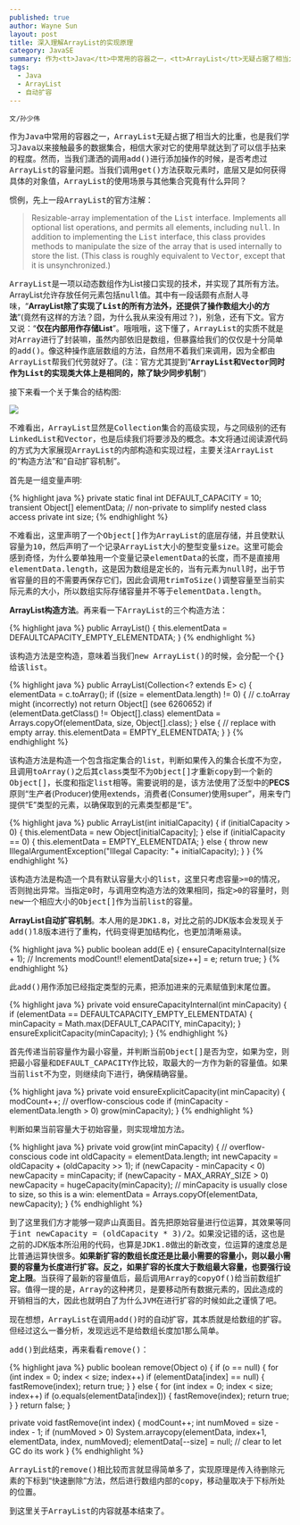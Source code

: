 ```yaml
---
published: true
author: Wayne Sun
layout: post
title: 深入理解ArrayList的实现原理
category: JavaSE
summary: 作为<tt>Java</tt>中常用的容器之一，<tt>ArrayList</tt>无疑占据了相当大的比重，也是我们学习<tt>Java</tt>以来接触最多的数据集合，相信大家对它的使用早就达到了可以信手拈来的程度。然而，当我们潇洒的调用<tt>add()</tt>进行添加操作的时候，是否考虑过<tt>ArrayList</tt>的容量问题。当我们调用<tt>get()</tt>获取元素时，底层又是如何获得具体的对象值，<tt>ArrayList</tt>的使用场景与其他集合究竟有什么异同？
tags:
  - Java
  - ArrayList
  - 自动扩容
---
```


`文/孙少伟`

作为<tt>Java</tt>中常用的容器之一，<tt>ArrayList</tt>无疑占据了相当大的比重，也是我们学习<tt>Java</tt>以来接触最多的数据集合，相信大家对它的使用早就达到了可以信手拈来的程度。然而，当我们潇洒的调用<tt>add()</tt>进行添加操作的时候，是否考虑过<tt>ArrayList</tt>的容量问题。当我们调用<tt>get()</tt>方法获取元素时，底层又是如何获得具体的对象值，<tt>ArrayList</tt>的使用场景与其他集合究竟有什么异同？

惯例，先上一段<tt>ArrayList</tt>的官方注解：

> Resizable-array implementation of the <tt>List</tt> interface.  Implements all optional list operations, and permits all elements, including <tt>null</tt>.  In addition to implementing the <tt>List</tt> interface, this class provides methods to manipulate the size of the array that is used internally to store the list.  (This class is roughly equivalent to <tt>Vector</tt>, except that it is unsynchronized.)

<tt>ArrayList</tt>是一项以动态数组作为List接口实现的技术，并实现了其所有方法。ArrayList允许存放任何元素包括<tt>null</tt>值。其中有一段话颇有点耐人寻味，<q>**ArrayList除了实现了<tt>List</tt>的所有方法外，还提供了操作数组大小的方法**</q>(竟然有这样的方法？囧，为什么我从来没有用过？)，别急，还有下文。官方又说：<q>**仅在内部用作存储List**</q>。哦哦哦，这下懂了，<tt>ArrayList</tt>的实质不就是对<tt>Array</tt>进行了封装嘛，虽然内部依旧是数组，但暴露给我们的仅仅是十分简单的<tt>add()</tt>。像这种操作底层数组的方法，自然用不着我们来调用，因为全都由<tt>ArrayList</tt>帮我们代劳就好了。(注：官方尤其提到<q>**<tt>ArrayList</tt>和<tt>Vector</tt>同时作为<tt>List</tt>的实现类大体上是相同的，除了缺少同步机制**</q>)

接下来看一个关于集合的结构图:

![](http://cdowv.img48.wal8.com/img48/519761_20150601204824/1464240935.jpg)

不难看出，<tt>ArrayList</tt>显然是<tt>Collection</tt>集合的高级实现，与之同级别的还有<tt>LinkedList</tt>和<tt>Vector</tt>，也是后续我们将要涉及的概念。本文将通过阅读源代码的方式为大家展现<tt>ArrayList</tt>的内部构造和实现过程，主要关注<tt>ArrayList</tt>的<q>构造方法</q>和<q>自动扩容机制</q>。

首先是一组变量声明:

{% highlight java %} 
private static final int DEFAULT_CAPACITY = 10;
transient Object[] elementData; // non-private to simplify nested class access
private int size;
{% endhighlight %}

不难看出，这里声明了一个<tt>Object[]</tt>作为<tt>ArrayList</tt>的底层存储，并且使默认容量为<tt>10</tt>，然后声明了一个记录<tt>ArrayList</tt>大小的整型变量<tt>size</tt>。这里可能会感到奇怪，为什么要单独用一个变量记录<tt>elementData</tt>的长度，而不是直接用<tt>elementData.length</tt>，这是因为数组是定长的，当有元素为<tt>null</tt>时，出于节省容量的目的不需要再保存它们，因此会调用<tt>trimToSize()</tt>调整容量至当前实际元素的大小，所以数组实际存储容量并不等于<tt>elementData.length</tt>。

**ArrayList构造方法**。再来看一下<tt>ArrayList</tt>的三个构造方法：

{% highlight java %} 
public ArrayList() {
    this.elementData = DEFAULTCAPACITY_EMPTY_ELEMENTDATA;
}
{% endhighlight %}

该构造方法是空构造，意味着当我们<tt>new ArrayList()</tt>的时候，会分配一个<tt>{}</tt>给该<tt>list</tt>。

{% highlight java %} 
public ArrayList(Collection<? extends E> c) {
    elementData = c.toArray();
    if ((size = elementData.length) != 0) {
        // c.toArray might (incorrectly) not return Object[] (see 6260652)
        if (elementData.getClass() != Object[].class)
            elementData = Arrays.copyOf(elementData, size, Object[].class);
    } else {
        // replace with empty array.
        this.elementData = EMPTY_ELEMENTDATA;
    }
}
{% endhighlight %}

该构造方法是构造一个包含指定集合的<tt>list</tt>，判断如果传入的集合长度不为空，且调用<tt>toArray()</tt>之后其<tt>class</tt>类型不为<tt>Object[]</tt>才重新<tt>copy</tt>到一个新的<tt>Object[]</tt>，长度和指定<tt>list</tt>相等。需要说明的是，该方法使用了泛型中的**PECS**原则<q>生产者(Producer)使用extends，消费者(Consumer)使用super</q>，用来专门提供<q>E</q>类型的元素，以确保取到的元素类型都是<q>E</q>。

{% highlight java %} 
public ArrayList(int initialCapacity) {
    if (initialCapacity > 0) {
        this.elementData = new Object[initialCapacity];
    } else if (initialCapacity == 0) {
        this.elementData = EMPTY_ELEMENTDATA;
    } else {
        throw new IllegalArgumentException("Illegal Capacity: "+
                                           initialCapacity);
    }
}
{% endhighlight %}

该构造方法是构造一个具有默认容量大小的<tt>list</tt>，这里只考虑容量<tt>>=0</tt>的情况，否则抛出异常。当指定<tt>0</tt>时，与调用空构造方法的效果相同，指定<tt>>0</tt>的容量时，则<tt>new</tt>一个相应大小的<tt>Object[]</tt>作为当前<tt>list</tt>的容量。

**ArrayList自动扩容机制**。本人用的是<tt>JDK1.8</tt>，对比之前的JDK版本会发现关于<tt>add()</tt>1.8版本进行了重构，代码变得更加结构化，也更加清晰易读。

{% highlight java %} 
public boolean add(E e) {
    ensureCapacityInternal(size + 1);  // Increments modCount!!
    elementData[size++] = e;
    return true;
}
{% endhighlight %}

此<tt>add()</tt>用作添加已经指定类型的元素，把添加进来的元素赋值到末尾位置。

{% highlight java %} 
private void ensureCapacityInternal(int minCapacity) {
    if (elementData == DEFAULTCAPACITY_EMPTY_ELEMENTDATA) {
        minCapacity = Math.max(DEFAULT_CAPACITY, minCapacity);
    }
    ensureExplicitCapacity(minCapacity);
}
{% endhighlight %}

首先传递当前容量作为最小容量，并判断当前<tt>Object[]</tt>是否为空，如果为空，则把最小容量和<tt>DEFAULT_CAPACITY</tt>作比较，取最大的一方作为新的容量值。如果当前<tt>list</tt>不为空，则继续向下进行，确保精确容量。

{% highlight java %} 
private void ensureExplicitCapacity(int minCapacity) {
    modCount++;
    // overflow-conscious code
    if (minCapacity - elementData.length > 0)
        grow(minCapacity);
}
{% endhighlight %}

判断如果当前容量大于初始容量，则实现增加方法。

{% highlight java %} 
private void grow(int minCapacity) {
    // overflow-conscious code
    int oldCapacity = elementData.length;
    int newCapacity = oldCapacity + (oldCapacity >> 1);
    if (newCapacity - minCapacity < 0)
        newCapacity = minCapacity;
    if (newCapacity - MAX_ARRAY_SIZE > 0)
        newCapacity = hugeCapacity(minCapacity);
    // minCapacity is usually close to size, so this is a win:
    elementData = Arrays.copyOf(elementData, newCapacity);
}
{% endhighlight %}

到了这里我们方才能够一窥庐山真面目。首先把原始容量进行位运算，其效果等同于<tt>int newCapacity = (oldCapacity * 3)/2</tt>。如果没记错的话，这也是之前的JDK版本所沿用的代码，也算是<tt>JDK1.8</tt>做出的新改变，位运算的速度总是比普通运算快很多。**如果新扩容的数组长度还是比最小需要的容量小，则以最小需要的容量为长度进行扩容。反之，如果扩容的长度大于数组最大容量，也要强行设定上限**。当获得了最新的容量值后，最后调用<tt>Array</tt>的<tt>copyOf()</tt>给当前数组扩容。值得一提的是，<tt>Array</tt>的这种拷贝，是要移动所有数据元素的，因此造成的开销相当的大，因此也就明白了为什么<tt>JVM</tt>在进行扩容的时候如此之谨慎了吧。

现在想想，<tt>ArrayList</tt>在调用<tt>add()</tt>时的自动扩容，其本质就是给数组的扩容。但经过这么一番分析，发现远远不是给数组长度加1那么简单。

<tt>add()</tt>到此结束，再来看看<tt>remove()</tt>：

{% highlight java %} 
public boolean remove(Object o) {
    if (o == null) {
        for (int index = 0; index < size; index++)
            if (elementData[index] == null) {
                fastRemove(index);
                return true;
            }
    } else {
        for (int index = 0; index < size; index++)
            if (o.equals(elementData[index])) {
                fastRemove(index);
                return true;
            }
    }
    return false;
}

private void fastRemove(int index) {
    modCount++;
    int numMoved = size - index - 1;
    if (numMoved > 0)
        System.arraycopy(elementData, index+1, elementData, index,
                         numMoved);
    elementData[--size] = null; // clear to let GC do its work
}
{% endhighlight %}

<tt>ArrayList</tt>的<tt>remove()</tt>相比较而言就显得简单多了，实现原理是传入待删除元素的下标到<q>快速删除</q>方法，然后进行数组内部的<tt>copy</tt>，移动量取决于下标所处的位置。

到这里关于<tt>ArrayList</tt>的内容就基本结束了。
